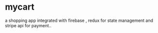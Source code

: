 # mycart
a shopping app integrated with firebase , redux for state management and stripe api for payment..
